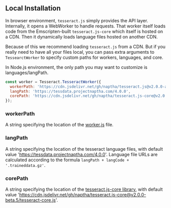## Local Installation

In browser environment, `tesseract.js` simply provides the API layer. Internally, it opens a WebWorker to handle requests. That worker itself loads code from the Emscripten-built `tesseract.js-core` which itself is hosted on a CDN. Then it dynamically loads language files hosted on another CDN.

Because of this we recommend loading `tesseract.js` from a CDN. But if you really need to have all your files local, you can pass extra arguments to `TessearctWorker` to specify custom paths for workers, languages, and core.

In Node.js environment, the only path you may want to customize is languages/langPath.

```javascript
const worker = Tesseract.TesseractWorker({
  workerPath: 'https://cdn.jsdelivr.net/gh/naptha/tesseract.js@v2.0.0-alpha.2/dist/worker.min.js',
  langPath: 'https://tessdata.projectnaptha.com/4.0.0',
  corePath: 'https://cdn.jsdelivr.net/gh/naptha/tesseract.js-core@v2.0.0-beta.5/tesseract-core.js',
});
```

### workerPath
A string specifying the location of the [worker.js](./dist/worker.min.js) file.

### langPath
A string specifying the location of the tesseract language files, with default value 'https://tessdata.projectnaptha.com/4.0.0'. Language file URLs are calculated according to the formula `langPath + langCode + '.traineddata.gz'`.

### corePath
A string specifying the location of the [tesseract.js-core library](https://github.com/naptha/tesseract.js-core), with default value 'https://cdn.jsdelivr.net/gh/naptha/tesseract.js-core@v2.0.0-beta.5/tesseract-core.js'.
